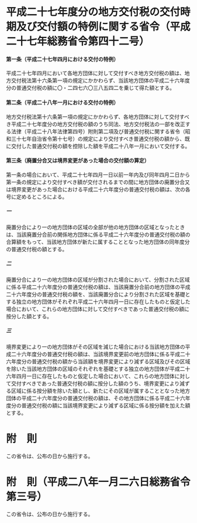 # 平成二十七年度分の地方交付税の交付時期及び交付額の特例に関する省令（平成二十七年総務省令第四十二号）
#### 第一条（平成二十七年四月における交付の特例）
平成二十七年四月において各地方団体に対して交付すべき地方交付税の額は、地方交付税法第十六条第一項の規定にかかわらず、当該地方団体の平成二十六年度分の普通交付税の額に〇・二四七六〇三八五四二を乗じて得た額とする。
#### 第二条（平成二十八年一月における交付の特例）
地方交付税法第十六条第一項の規定にかかわらず、各地方団体に対して交付すべき平成二十七年度分の地方交付税の額のうち同法、地方交付税法の一部を改正する法律（平成二十八年法律第四号）附則第二項及び普通交付税に関する省令（昭和三十七年自治省令第十七号）の規定により交付すべき普通交付税の額から、既に交付した普通交付税の額を控除した額を平成二十八年一月において交付する。
#### 第三条（廃置分合又は境界変更があった場合の交付額の算定）
第一条の場合において、平成二十七年四月一日以前一年内及び同年四月二日から第一条の規定により交付すべき額が交付されるまでの間に地方団体の廃置分合又は境界変更があった場合における平成二十六年度分の普通交付税の額は、次の各号に定めるところによる。
##### 一
廃置分合により一の地方団体の区域の全部が他の地方団体の区域となったときは、当該廃置分合前の関係地方団体に係る平成二十六年度分の普通交付税の額の合算額をもって、当該地方団体が新たに属することとなった地方団体の同年度分の普通交付税の額とする。
##### 二
廃置分合により一の地方団体の区域が分割された場合において、分割された区域に係る平成二十六年度分の普通交付税の額は、当該廃置分合前の地方団体の平成二十六年度分の普通交付税の額を、当該廃置分合により分割された区域を基礎とする独立の地方団体がそれぞれ平成二十六年四月一日に存在したものと仮定した場合において、これらの地方団体に対して交付すべきであった普通交付税の額に按分した額とする。
##### 三
境界変更により一の地方団体がその区域を減じた場合における当該地方団体の平成二十六年度分の普通交付税の額は、当該境界変更前の地方団体に係る平成二十六年度分の普通交付税の額から当該額を境界変更により減ずる区域及びその区域を除いた当該地方団体の区域のそれぞれを基礎とする独立の地方団体が平成二十六年四月一日に存在したものと仮定した場合において、これらの地方団体に対して交付すべきであった普通交付税の額に按分した額のうち、境界変更により減ずる区域に係る按分額を除いた額とし、新たにその区域が属することとなった地方団体の平成二十六年度分の普通交付税の額は、その地方団体に係る平成二十六年度分の普通交付税の額に当該境界変更により減ずる区域に係る按分額を加えた額とする。
# 附　則
この省令は、公布の日から施行する。
# 附　則（平成二八年一月二六日総務省令第三号）
この省令は、公布の日から施行する。
